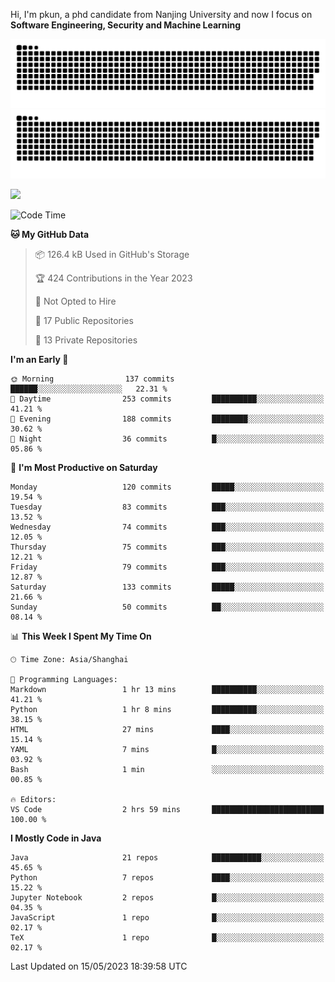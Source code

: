 Hi, I'm pkun, a phd candidate from Nanjing University and now I focus on **Software Engineering, Security and Machine Learning**

![GitHub Snake Light](https://github.com/pppppkun/pppppkun/blob/output/github-snake.svg#gh-light-mode-only)
![GitHub Snake dark](https://github.com/pppppkun/pppppkun/blob/output/github-snake-dark.svg#gh-dark-mode-only)

![](https://komarev.com/ghpvc/?username=pppppkun)
<!--START_SECTION:waka-->
![Code Time](http://img.shields.io/badge/Code%20Time-1%2C746%20hrs%2026%20mins-blue)

**🐱 My GitHub Data** 

> 📦 126.4 kB Used in GitHub's Storage 
 > 
> 🏆 424 Contributions in the Year 2023
 > 
> 🚫 Not Opted to Hire
 > 
> 📜 17 Public Repositories 
 > 
> 🔑 13 Private Repositories 
 > 
**I'm an Early 🐤** 

```text
🌞 Morning                137 commits         ██████░░░░░░░░░░░░░░░░░░░   22.31 % 
🌆 Daytime                253 commits         ██████████░░░░░░░░░░░░░░░   41.21 % 
🌃 Evening                188 commits         ████████░░░░░░░░░░░░░░░░░   30.62 % 
🌙 Night                  36 commits          █░░░░░░░░░░░░░░░░░░░░░░░░   05.86 % 
```
📅 **I'm Most Productive on Saturday** 

```text
Monday                   120 commits         █████░░░░░░░░░░░░░░░░░░░░   19.54 % 
Tuesday                  83 commits          ███░░░░░░░░░░░░░░░░░░░░░░   13.52 % 
Wednesday                74 commits          ███░░░░░░░░░░░░░░░░░░░░░░   12.05 % 
Thursday                 75 commits          ███░░░░░░░░░░░░░░░░░░░░░░   12.21 % 
Friday                   79 commits          ███░░░░░░░░░░░░░░░░░░░░░░   12.87 % 
Saturday                 133 commits         █████░░░░░░░░░░░░░░░░░░░░   21.66 % 
Sunday                   50 commits          ██░░░░░░░░░░░░░░░░░░░░░░░   08.14 % 
```


📊 **This Week I Spent My Time On** 

```text
🕑︎ Time Zone: Asia/Shanghai

💬 Programming Languages: 
Markdown                 1 hr 13 mins        ██████████░░░░░░░░░░░░░░░   41.21 % 
Python                   1 hr 8 mins         ██████████░░░░░░░░░░░░░░░   38.15 % 
HTML                     27 mins             ████░░░░░░░░░░░░░░░░░░░░░   15.14 % 
YAML                     7 mins              █░░░░░░░░░░░░░░░░░░░░░░░░   03.92 % 
Bash                     1 min               ░░░░░░░░░░░░░░░░░░░░░░░░░   00.85 % 

🔥 Editors: 
VS Code                  2 hrs 59 mins       █████████████████████████   100.00 % 
```

**I Mostly Code in Java** 

```text
Java                     21 repos            ███████████░░░░░░░░░░░░░░   45.65 % 
Python                   7 repos             ████░░░░░░░░░░░░░░░░░░░░░   15.22 % 
Jupyter Notebook         2 repos             █░░░░░░░░░░░░░░░░░░░░░░░░   04.35 % 
JavaScript               1 repo              █░░░░░░░░░░░░░░░░░░░░░░░░   02.17 % 
TeX                      1 repo              █░░░░░░░░░░░░░░░░░░░░░░░░   02.17 % 
```




 Last Updated on 15/05/2023 18:39:58 UTC
<!--END_SECTION:waka-->
